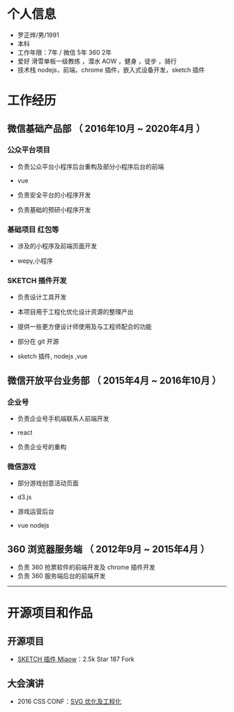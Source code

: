 # 个人信息

 - 罗正烨/男/1991
 - 本科
 - 工作年限：7年 / 微信 5年 360 2年
 - 爱好 滑雪单板一级教练 ，潜水 AOW ，健身 ，徒步 ，骑行
 - 技术栈 nodejs，前端，chrome 插件，嵌入式设备开发，sketch 插件

# 工作经历

## 微信基础产品部 （ 2016年10月 ~ 2020年4月 ）

### 公众平台项目 
  
  - 负责公众平台小程序后台重构及部分小程序后台的前端
  
  - vue
  
  - 负责安全平台的小程序开发
  - 负责基础的预研小程序开发

### 基础项目 红包等
 
  - 涉及的小程序及前端页面开发
  
  - wepy,小程序
  
### SKETCH 插件开发

  - 负责设计工具开发
  - 本项目用于工程化优化设计资源的整理产出
  - 提供一些更方便设计师使用及与工程师配合的功能
  - 部分在 git 开源
  
  - sketch 插件, nodejs ,vue
  

## 微信开放平台业务部 （ 2015年4月 ~ 2016年10月 ）

### 企业号

  - 负责企业号手机端联系人前端开发
  
  - react
  
  - 负责企业号的重构

### 微信游戏

  - 部分游戏创意活动页面
  
  - d3.js
  
  - 游戏运营后台
  
  - vue nodejs
  
  
## 360 浏览器服务端 （ 2012年9月 ~ 2015年4月 ）

  - 负责 360 抢票软件的前端开发及 chrome 插件开发
  - 负责 360 服务端后台的前端开发
  
---

# 开源项目和作品

## 开源项目

 - [SKETCH 插件 Miaow](https://github.com/weixin/Miaow)：2.5k Star 187 Fork

## 大会演讲

  - 2016 CSS CONF：[SVG 优化及工程化](https://node.fequan.com/playvideo/701606bc915eade09089d2d0d1bd67d0_7)
